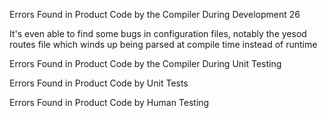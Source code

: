 Errors Found in Product Code by the Compiler During Development
26

It's even able to find some bugs in configuration files, notably the yesod
routes file which winds up being parsed at compile time instead of runtime


Errors Found in Product Code by the Compiler During Unit Testing



Errors Found in Product Code by Unit Tests



Errors Found in Product Code by Human Testing
